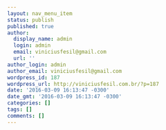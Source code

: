 ```yaml
---
layout: nav_menu_item
status: publish
published: true
author:
  display_name: admin
  login: admin
  email: viniciusfesil@gmail.com
  url: ''
author_login: admin
author_email: viniciusfesil@gmail.com
wordpress_id: 187
wordpress_url: http://viniciusfesil.com.br/?p=187
date: '2016-03-09 16:13:47 -0300'
date_gmt: '2016-03-09 16:13:47 -0300'
categories: []
tags: []
comments: []
---
```


